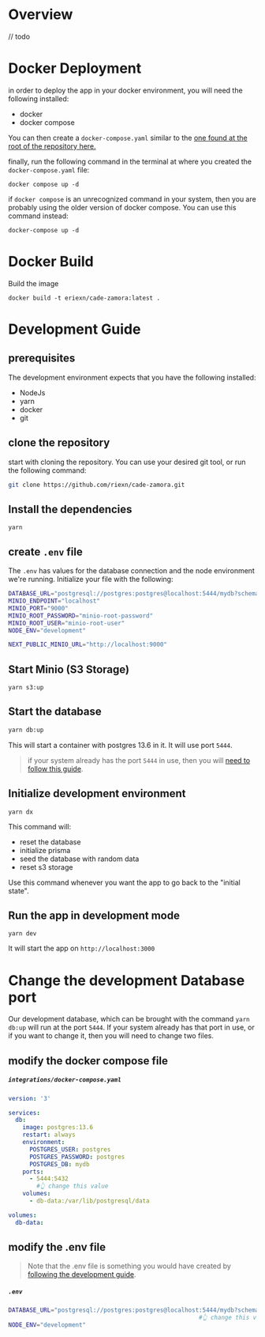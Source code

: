 # Overview
// todo

# Docker Deployment

in order to deploy the app in your docker environment, you will need the following installed:

* docker
* docker compose

You can then create a `docker-compose.yaml` similar to the [one found at the root of the repository here.](./docker-compose.yaml)

finally, run the following command in the terminal at where you created the `docker-compose.yaml` file:

```
docker compose up -d
```

if `docker compose` is an unrecognized command in your system, then you are probably using the older version of docker compose. You can use this command instead:

```
docker-compose up -d
```

# Docker Build

Build the image

```
docker build -t eriexn/cade-zamora:latest .
```


# Development Guide
## prerequisites

The development environment expects that you have the following installed:

* NodeJs
* yarn
* docker 
* git

## clone the repository
start with cloning the repository. You can use your desired git tool, or run the following command:

```bash
git clone https://github.com/riexn/cade-zamora.git
```

## Install the dependencies
```
yarn
```

## create `.env` file
The `.env` has values for the database connection and the node environment we're running. Initialize your file with the following:

```bash
DATABASE_URL="postgresql://postgres:postgres@localhost:5444/mydb?schema=public"
MINIO_ENDPOINT="localhost"
MINIO_PORT="9000"
MINIO_ROOT_PASSWORD="minio-root-password"
MINIO_ROOT_USER="minio-root-user"
NODE_ENV="development"

NEXT_PUBLIC_MINIO_URL="http://localhost:9000"
```

## Start Minio (S3 Storage)
```
yarn s3:up
```


## Start the database

```bash
yarn db:up
```
This will start a container with postgres 13.6 in it. It will use port `5444`.

> if your system already has the port `5444` in use, then you will [need to follow this guide](#change-the-development-database-port).


## Initialize development environment


```
yarn dx
```

This command will:

* reset the database
* initialize prisma
* seed the database with random data
* reset s3 storage

Use this command whenever you want the app to go back to the "initial state".

## Run the app in development mode

```
yarn dev
```

It will start the app on `http://localhost:3000`

# Change the development Database port
Our development database, which can be brought with the command `yarn db:up` will run at the port `5444`. If your system already has that port in use, or if you want to change it, then you will need to change two files.


## modify the docker compose file
<h5 a><strong><code>integrations/docker-compose.yaml</code></strong></h5>

```yaml
version: '3'

services:
  db:
    image: postgres:13.6
    restart: always
    environment:
      POSTGRES_USER: postgres
      POSTGRES_PASSWORD: postgres
      POSTGRES_DB: mydb
    ports:
      - 5444:5432 
        #👆 change this value
    volumes:
      - db-data:/var/lib/postgresql/data

volumes:
  db-data:
```
## modify the .env file

> Note that the .env file is something you would have created by [following the development guide](#development-guide).

<h5 a><strong><code>.env</code></strong></h5>

```bash
DATABASE_URL="postgresql://postgres:postgres@localhost:5444/mydb?schema=public"
                                                      #👆 change this value         
NODE_ENV="development"
```

